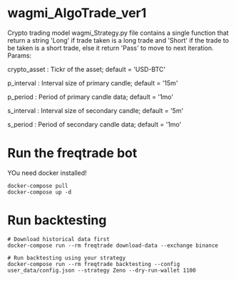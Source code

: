 # wagmi_AlgoTrade_ver1

Crypto trading model
wagmi_Strategy.py file contains a single function that return a string 'Long' if trade taken is a long trade and 'Short' if the trade to be taken is a short trade, else it return 'Pass' to move to next iteration.
Params:

crypto_asset : Tickr of the asset; default = 'USD-BTC'

p_interval : Interval size of primary candle; default = '15m'

p_period : Period of primary candle data; default = '1mo'

s_interval : Interval size of secondary candle; default = '5m'

s_period : Period of secondary candle data; default = '1mo'

# Run the freqtrade bot

YOu need docker installed!

```
docker-compose pull
docker-compose up -d
```

# Run backtesting

```
# Download historical data first
docker-compose run --rm freqtrade download-data --exchange binance

# Run backtesting using your strategy
docker-compose run --rm freqtrade backtesting --config user_data/config.json --strategy Zeno --dry-run-wallet 1100
```
